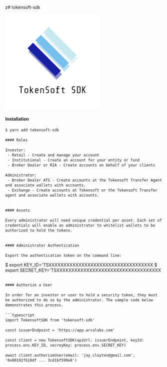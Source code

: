 z# tokensoft-sdk

![Logo](./docs/img/logo.png)

#### Installation

```
$ yarn add tokensoft-sdk

#### Roles

Investor:
 - Retail - Create and manage your account
 - Institutional - Create an account for your entity or fund
 - Broker Dealer or RIA - Create accounts on behalf of your clients

Administrator:
 - Broker Dealer ATS - Create accounts at the Tokensoft Transfer Agent and associate wallets with accounts.
 - Exchange - Create accounts at Tokensoft or the Tokensoft Transfer agent and associate wallets with accounts.


#### Assets

Every administrator will need unique credential per asset. Each set of credentials will enable an administrator to whitelist wallets to be authorized to hold the tokens.


#### Administrator Authentication

Export the authentication token on the command line:

```
$ export KEY_ID='TSXXXXXXXXXXXXXXXXXXXXXXXXXXXXXXXXXXX
$ export SECRET_KEY='TSXXXXXXXXXXXXXXXXXXXXXXXXXXXXXXXXXXX
```

#### Authorize a User

In order for an investor or user to hold a security token, they must be authorized to do so by the administrator. The sample code below demonstrates this process.

```typescript
import TokensoftSDK from 'tokensoft-sdk'

const issuerEndpoint = 'https://app.arcalabs.com'

const client = new TokensoftSDK(apiUrl: issuerEndpoint, keyId: process.env.KEY_ID, secreyKey: process.env.SECRET_KEY)

await client.authorizeUser(email: 'jay_clayton@gmail.com', '0x00192fb10df ... 3cd1bf599e8')

```



